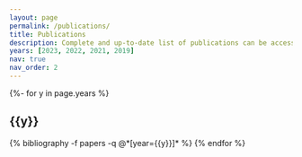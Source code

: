 ```yaml
---
layout: page
permalink: /publications/
title: Publications
description: Complete and up-to-date list of publications can be accessed via <a href='https://scholar.google.com/citations?user=bugb-lAAAAAJ' target='_blank'>Google Scholar</a>.
years: [2023, 2022, 2021, 2019]
nav: true
nav_order: 2
---
```

<!-- _pages/publications.md -->
<div class="publications">

{%- for y in page.years %}
  <h2 class="year">{{y}}</h2>
  {% bibliography -f papers -q @*[year={{y}}]* %}
{% endfor %}

</div>
